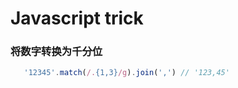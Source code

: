 # Javascript trick

### 将数字转换为千分位
```javascript
   '12345'.match(/.{1,3}/g).join(',') // '123,45'
```

